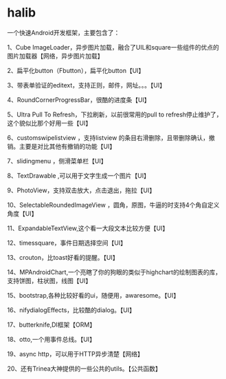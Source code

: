# halib
一个快速Android开发框架，主要包含了：

1、Cube ImageLoader，异步图片加载，融合了UIL和square一些组件的优点的图片加载器【网络，异步图片加载】

2、扁平化button（Fbutton），扁平化button【UI】

3、带表单验证的editext，支持正则，邮件，网址。。。【UI】

4、RoundCornerProgressBar，很酷的进度条【UI】

5、Ultra Pull To Refresh，下拉刷新，以前很常用的pull to refresh停止维护了，这个貌似比那个好用一些【UI】

6、customswipelistview ，支持listview 的条目右滑删除，且带删除确认，撤销。主要是对比其他有撤销的功能【UI】

7、slidingmenu ，侧滑菜单栏【UI】

8、TextDrawable ,可以用于文字生成一个图片【UI】

9、PhotoView，支持双击放大，点击退出，拖拉【UI】

10、SelectableRoundedImageView ，圆角，原图，牛逼的时支持4个角自定义角度【UI】

11、ExpandableTextView,这个看一大段文本比较方便【UI】

12、timessquare，事件日期选择空间【UI】

13、crouton，比toast好看的提醒。【UI】

14、MPAndroidChart,一个亮瞎了你的狗眼的类似于highchart的绘制图表的库，支持饼图，柱状图，线图【UI】

15、bootstrap,各种比较好看的ui，随便用，awaresome。【UI】

16、nifydialogEffects，比较酷的dialog。【UI】

17、butterknife,DI框架【ORM】

18、otto,一个用事件总线。【UI】

19、async http，可以用于HTTP异步清楚【网络】

20、还有Trinea大神提供的一些公共的utils。【公共函数】
